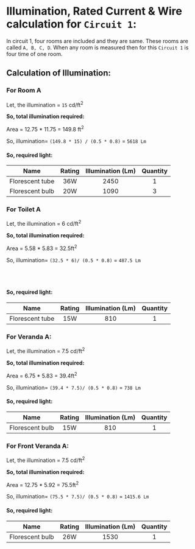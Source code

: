 # Illumination, Rated Current & Wire calculation for `Circuit 1`:

In circuit 1, four rooms are included and they are same. These rooms are called `A, B, C, D`. When any room is measured then for this `Circuit 1` is four time of one room.

Calculation of Illumination:
----------------------------

### For Room A

Let, the illumination = `15` cd/ft<sup>2</sup>

**So, total illumination required:**

Area = 12.75 * 11.75 = 149.8 ft<sup>2</sup>

So, illumination= `(149.8 * 15) / (0.5 * 0.8)` = `5618 Lm`

#### So, required light:

|       Name      | Rating | Illumination (Lm) | Quantity |
|:---------------:|:------:|:-----------------:|:--------:|
| Florescent tube |   36W  |        2450       |     1    |
| Florescent bulb |   20W  |        1090       |     3    |

### For Toilet A

Let, the illumination = 6 cd/ft<sup>2</sup>

**So, total illumination required:**

Area = 5.58 * 5.83 = 32.5ft<sup>2</sup>

So, illumination= `(32.5 * 6)/ (0.5 * 0.8)` = `487.5 Lm`
 
<br> 
<br> 

#### So, required light:

|       Name      | Rating | Illumination (Lm) | Quantity |
|:---------------:|:------:|:-----------------:|:--------:|
| Florescent tube |   15W  |        810        |     1    |

### For Veranda A:

Let, the illumination = 7.5 cd/ft<sup>2</sup>

**So, total illumination required:**

Area = 6.75 * 5.83 = 39.4ft<sup>2</sup>

So, illumination= `(39.4 * 7.5)/ (0.5 * 0.8)` = `738 Lm`

#### So, required light:

|       Name      | Rating | Illumination (Lm) | Quantity |
|:---------------:|:------:|:-----------------:|:--------:|
| Florescent bulb |   15W  |        810        |     1    |

### For Front Veranda A:

Let, the illumination = 7.5 cd/ft<sup>2</sup>

**So, total illumination required:**

Area = 12.75 * 5.92 = 75.5ft<sup>2</sup>

So, illumination= `(75.5 * 7.5)/ (0.5 * 0.8)` = `1415.6 Lm`

#### So, required light:

|       Name      | Rating | Illumination (Lm) | Quantity |
|:---------------:|:------:|:-----------------:|:--------:|
| Florescent bulb |   26W  |        1530       |     1    |



